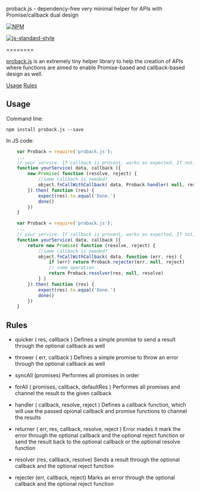 proback.js - dependency-free very minimal helper for APIs with Promise/callback dual design

[![NPM](https://nodei.co/npm/assign.js.png)](https://nodei.co/npm/proback.js/)

[![js-standard-style](https://cdn.rawgit.com/feross/standard/master/badge.svg)](https://github.com/feross/standard)

========

[proback.js](https://github.com/imrefazekas/proback.js) is an extremely tiny helper library to help the creation of APIs where functions are aimed to enable Promise-based and callback-based design as well.

[Usage](#usage)
[Rules](#rules)


## Usage

Command line:

	npm install proback.js --save

In JS code:

```javascript
	var Proback = require('proback.js');
	...
	// your service. If callback is present, works as expected, If not, promise will be provided.
	function yourService( data, callback ){
		new Promise( function (resolve, reject) {
			//some callback is needed?
			object.fnCallWithCallback( data, Proback.handler( null, resolve, reject ) )
		}).then( function (res) {
			expect(res).to.equal('Done.')
			done()
		})
	}
```

```javascript
	var Proback = require('proback.js');
	...
	// your service. If callback is present, works as expected, If not, promise will be provided.
	function yourService( data, callback ){
		return new Promise( function (resolve, reject) {
			//some callback is needed?
			object.fnCallWithCallback( data, function (err, res) {
				if (err) return Proback.rejecter(err, null, reject)
				// some operation
				return Proback.resolver(res, null, resolve)
			} )
		}).then( function (res) {
			expect(res).to.equal('Done.')
			done()
		})
	}
```


## Rules

- quicker ( res, callback )
	Defines a simple promise to send a result through the optional callback as well

- thrower ( err, callback )
	Defines a simple promise to throw an error through the optional callback as well

- syncAll (promises)
	Performes all promises in order

- forAll ( promises, callback, defaultRes )
	Performes all promises and channel the result to the given callback

- handler ( callback, resolve, reject )
	Defines a callback function, which will use the passed opional callback and promise functions to channel the results

- returner ( err, res, callback, resolve, reject )
	Error mades it mark the error through the optional callback and the optional reject function or send the result back to the optional callback or the optional resolve function

- resolver (res, callback, resolve)
	Sends a result through the optional callback and the optional reject function

- rejecter (err, callback, reject)
	Marks an error through the optional callback and the optional reject function